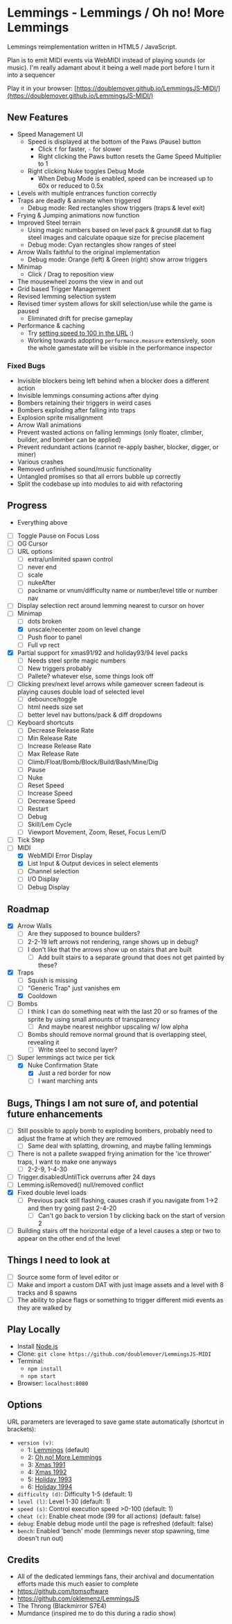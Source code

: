 # Lemmings - Lemmings / Oh no! More Lemmings

Lemmings reimplementation written in HTML5 / JavaScript. 

Plan is to emit MIDI events via WebMIDI instead of playing sounds (or music). I'm really adamant about it being a well made port before I turn it into a sequencer 

Play it in your browser: [https://doublemover.github.io/LemmingsJS-MIDI/](https://doublemover.github.io/LemmingsJS-MIDI/)

## New Features
  - Speed Management UI
    - Speed is displayed at the bottom of the Paws (Pause) button
      - Click `f` for faster, `-` for slower
      - Right clicking the Paws button resets the Game Speed Multiplier to 1
    - Right clicking Nuke toggles Debug Mode
      - When Debug Mode is enabled, speed can be increased up to 60x or reduced to 0.5x 
  - Levels with multiple entrances function correctly
  - Traps are deadly & animate when triggered
    - Debug mode: Red rectangles show triggers (traps & level exit)
  - Frying & Jumping animations now function
  - Improved Steel terrain
    - Using magic numbers based on level pack & ground#.dat to flag steel images and calculate opaque size for precise placement
    - Debug mode: Cyan rectangles show ranges of steel
  - Arrow Walls faithful to the original implementation
    - Debug mode: Orange (left) & Green (right) show arrow triggers
  - Minimap
    - Click / Drag to reposition view
  - The mousewheel zooms the view in and out
  - Grid based Trigger Management
  - Revised lemming selection system
  - Revised timer system allows for skill selection/use while the game is paused
    - Eliminated drift for precise gameplay
  - Performance & caching
    - Try [setting speed to 100 in the URL](https://doublemover.github.io/LemmingsJS-MIDI/?version=1&difficulty=4&level=26&speed=100&cheat=false) :)
    - Working towards adopting `performance.measure` extensively, soon the whole gamestate will be visible in the performance inspector  

### Fixed Bugs
  - Invisible blockers being left behind when a blocker does a different action
  - Invisible lemmings consuming actions after dying
  - Bombers retaining their triggers in weird cases
  - Bombers exploding after falling into traps
  - Explosion sprite misalignment
  - Arrow Wall animations
  - Prevent wasted actions on falling lemmings (only floater, climber, builder, and bomber can be applied)
  - Prevent redundant actions (cannot re-apply basher, blocker, digger, or miner)
  - Various crashes
  - Removed unfinished sound/music functionality
  - Untangled promises so that all errors bubble up correctly
  - Split the codebase up into modules to aid with refactoring

## Progress
  - Everything above
  - [ ] Toggle Pause on Focus Loss
  - [ ] OG Cursor
  - [ ] URL options
    - [ ] extra/unlimited spawn control
    - [ ] never end
    - [ ] scale
    - [ ] nukeAfter
    - [ ] packname or vnum/difficulty name or number/level title or number nav
  - [ ] Display selection rect around lemming nearest to cursor on hover
  - [ ] Minimap
    - [ ] dots broken
    - [X] unscale/recenter zoom on level change
    - [ ] Push floor to panel
    - [ ] Full vp rect
  - [X] Partial support for xmas91/92 and holiday93/94 level packs
    - [ ] Needs steel sprite magic numbers
    - [ ] New triggers probably
    - [ ] Pallete? whatever else, some things look off
  - [ ] Clicking prev/next level arrows while gameover screen fadeout is playing causes double load of selected level
    - [ ] debounce/toggle
    - [ ] html needs size set
    - [ ] better level nav buttons/pack & diff dropdowns
  - [ ] Keyboard shortcuts
    - [ ] Decrease Release Rate
    - [ ] Min Release Rate
    - [ ] Increase Release Rate
    - [ ] Max Release Rate
    - [ ] Climb/Float/Bomb/Block/Build/Bash/Mine/Dig
    - [ ] Pause
    - [ ] Nuke
    - [ ] Reset Speed
    - [ ] Increase Speed
    - [ ] Decrease Speed
    - [ ] Restart
    - [ ] Debug
    - [ ] Skill/Lem Cycle
    - [ ] Viewport Movement, Zoom, Reset, Focus Lem/D
  - [ ] Tick Step
  - [ ] MIDI
    - [X] WebMIDI Error Display
    - [X] List Input & Output devices in select elements
    - [ ] Channel selection
    - [ ] I/O Display
    - [ ] Debug Display

## Roadmap
- [X] Arrow Walls
  - [ ] Are they supposed to bounce builders?
  - [ ] 2-2-19 left arrows not rendering, range shows up in debug?
  - [ ] I don't like that the arrows show up on stairs that are built
    - [ ] Add built stairs to a separate ground that does not get painted by these?
- [X] Traps
  - [ ] Squish is missing
  - [ ] "Generic Trap" just vanishes em
  - [X] Cooldown
- [ ] Bombs
  - [ ] I think I can do something neat with the last 20 or so frames of the sprite by using small amounts of transparency
    - [ ] And maybe nearest neighbor upscaling w/ low alpha
  - [ ] Bombs should remove normal ground that is overlapping steel, revealing it
    - [ ] Write steel to second layer?
- [ ] Super lemmings act twice per tick
  - [X] Nuke Confirmation State
    - [X] Just a red border for now
    - [ ] I want marching ants 

## Bugs, Things I am not sure of, and potential future enhancements
  - [ ] Still possible to apply bomb to exploding bombers, probably need to adjust the frame at which they are removed
    - [ ] Same deal with splatting, drowning, and maybe falling lemmings
  - [ ] There is not a pallete swapped frying animation for the 'ice thrower' traps, I want to make one anyways
    - [ ] 2-2-9, 1-4-30
  - [ ] Trigger.disabledUntilTick overruns after 24 days
  - [ ] Lemming.isRemoved() null/removed conflict
  - [X] Fixed double level loads
    - [ ] Previous pack still flashing, causes crash if you navigate from 1->2 and then try going past 2-4-20
      - [ ] Can't go back to version 1 by clicking back on the start of version 2
  - [ ] Building stairs off the horizontal edge of a level causes a step or two to appear on the other end of the level

## Things I need to look at
- [ ] Source some form of level editor
or 
- [ ] Make and import a custom DAT with just image assets and a level with 8 tracks and 8 spawns
- [ ] The ability to place flags or something to trigger different midi events as they are walked by

## Play Locally

- Install [Node.js](https://nodejs.org)
- Clone: `git clone https://github.com/doublemover/LemmingsJS-MIDI`
- Terminal:
  - `npm install`
  - `npm start`
- Browser: `localhost:8080`

## Options

URL parameters are leveraged to save game state automatically (shortcut in brackets):

- `version (v)`:
  - 1: [Lemmings](https://doublemover.github.io/LemmingsJS-MIDI?version=0) (default)
  - 2: [Oh no! More Lemmings](https://doublemover.github.io/LemmingsJS-MIDI?version=1)
  - 3: [Xmas 1991](https://doublemover.github.io/LemmingsJS-MIDI?version=2)
  - 4: [Xmas 1992](https://doublemover.github.io/LemmingsJS-MIDI?version=3)
  - 5: [Holiday 1993](https://doublemover.github.io/LemmingsJS-MIDI?version=4)
  - 6: [Holiday 1994](https://doublemover.github.io/LemmingsJS-MIDI?version=5)
- `difficulty (d)`: Difficulty 1-5 (default: 1)
- `level (l)`: Level 1-30 (default: 1)
- `speed (s)`: Control execution speed >0-100 (default: 1)
- `cheat (c)`: Enable cheat mode (99 for all actions) (default: false)
- `debug`: Enable debug mode until the page is refreshed (default: false)
- `bench`: Enabled 'bench' mode (lemmings never stop spawning, time doesn't run out)

## Credits

- All of the dedicated lemmings fans, their archival and documentation efforts made this much easier to complete
- https://github.com/tomsoftware
- https://github.com/oklemenz/LemmingsJS
- The Throng (Blackmirror S7E4)
- Mumdance (inspired me to do this during a radio show) 
